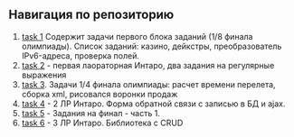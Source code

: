 ## Навигация по репозиторию
1. [task 1](/task1/)
Содержит задачи первого блока заданий (1/8 финала олимпиады). 
Список заданий: казино, дейкстры, преобразователь IPv6-адреса, проверка полей.
2. [task 2](/task2/) - первая лаораторная Интаро, два задания на регулярные выражения
3. [task 3](/task3/). Задачи 1/4 финала олимпиады: расчет времени перелета, сборка xml, рисовался воронки продаж
4. [task 4](/task4/) - 2 ЛР Интаро. Форма обратной связи с записью в БД и ajax.
5. [task 5](/task5/) - Задания на финал - часть 1.
6. [task 6](/task6/) - 3 ЛР Интаро. Библиотека с CRUD

